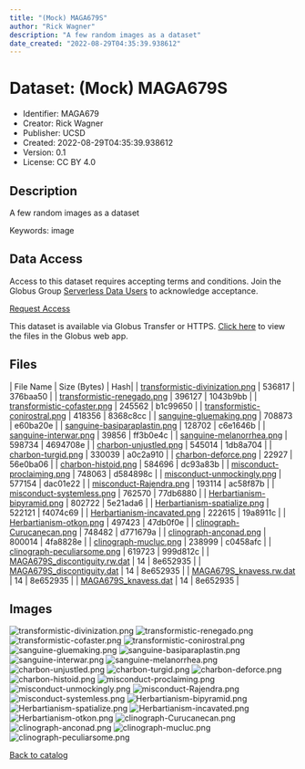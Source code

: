 ```yaml
---
title: "(Mock) MAGA679S"
author: "Rick Wagner"
description: "A few random images as a dataset"
date_created: "2022-08-29T04:35:39.938612"
---
```

# Dataset: (Mock) MAGA679S
- Identifier: MAGA679
- Creator: Rick Wagner
- Publisher: UCSD
- Created: 2022-08-29T04:35:39.938612
- Version: 0.1
- License: CC BY 4.0


## Description
A few random images as a dataset

Keywords: image


## Data Access
Access to this dataset requires accepting terms and conditions. Join the Globus Group [Serverless Data Users](https://app.globus.org/groups/260da91f-3496-11ed-b941-972795fc9504) to acknowledge acceptance.

[Request Access](https://app.globus.org/groups/260da91f-3496-11ed-b941-972795fc9504/join)

This dataset is available via Globus Transfer or HTTPS.
[Click here](https://app.globus.org/file-manager?origin_id=527fe9c0-5782-4a2a-a097-ea2f06fe68ab&origin_path=/allusers/MAGA679/) to view the files in the Globus web app.


## Files

| File Name | Size (Bytes) | Hash|
| [transformistic-divinization.png](https://g-079c7d.ca528.03c0.data.globus.org/allusers/MAGA679/transformistic-divinization.png) | 536817 | 376baa50 |
| [transformistic-renegado.png](https://g-079c7d.ca528.03c0.data.globus.org/allusers/MAGA679/transformistic-renegado.png) | 396127 | 1043b9bb |
| [transformistic-cofaster.png](https://g-079c7d.ca528.03c0.data.globus.org/allusers/MAGA679/transformistic-cofaster.png) | 245562 | b1c99650 |
| [transformistic-conirostral.png](https://g-079c7d.ca528.03c0.data.globus.org/allusers/MAGA679/transformistic-conirostral.png) | 418356 | 8368c8cc |
| [sanguine-gluemaking.png](https://g-079c7d.ca528.03c0.data.globus.org/allusers/MAGA679/sanguine-gluemaking.png) | 708873 | e60ba20e |
| [sanguine-basiparaplastin.png](https://g-079c7d.ca528.03c0.data.globus.org/allusers/MAGA679/sanguine-basiparaplastin.png) | 128702 | c6e1646b |
| [sanguine-interwar.png](https://g-079c7d.ca528.03c0.data.globus.org/allusers/MAGA679/sanguine-interwar.png) | 39856 | ff3b0e4c |
| [sanguine-melanorrhea.png](https://g-079c7d.ca528.03c0.data.globus.org/allusers/MAGA679/sanguine-melanorrhea.png) | 598734 | 4694708e |
| [charbon-unjustled.png](https://g-079c7d.ca528.03c0.data.globus.org/allusers/MAGA679/charbon-unjustled.png) | 545014 | 1db8a704 |
| [charbon-turgid.png](https://g-079c7d.ca528.03c0.data.globus.org/allusers/MAGA679/charbon-turgid.png) | 330039 | a0c2a910 |
| [charbon-deforce.png](https://g-079c7d.ca528.03c0.data.globus.org/allusers/MAGA679/charbon-deforce.png) | 22927 | 56e0ba06 |
| [charbon-histoid.png](https://g-079c7d.ca528.03c0.data.globus.org/allusers/MAGA679/charbon-histoid.png) | 584696 | dc93a83b |
| [misconduct-proclaiming.png](https://g-079c7d.ca528.03c0.data.globus.org/allusers/MAGA679/misconduct-proclaiming.png) | 748063 | d584898c |
| [misconduct-unmockingly.png](https://g-079c7d.ca528.03c0.data.globus.org/allusers/MAGA679/misconduct-unmockingly.png) | 577154 | dac01e22 |
| [misconduct-Rajendra.png](https://g-079c7d.ca528.03c0.data.globus.org/allusers/MAGA679/misconduct-Rajendra.png) | 193114 | ac58f87b |
| [misconduct-systemless.png](https://g-079c7d.ca528.03c0.data.globus.org/allusers/MAGA679/misconduct-systemless.png) | 762570 | 77db6880 |
| [Herbartianism-bipyramid.png](https://g-079c7d.ca528.03c0.data.globus.org/allusers/MAGA679/Herbartianism-bipyramid.png) | 802722 | 5e21ada6 |
| [Herbartianism-spatialize.png](https://g-079c7d.ca528.03c0.data.globus.org/allusers/MAGA679/Herbartianism-spatialize.png) | 522121 | f4074c69 |
| [Herbartianism-incavated.png](https://g-079c7d.ca528.03c0.data.globus.org/allusers/MAGA679/Herbartianism-incavated.png) | 222615 | 19a8911c |
| [Herbartianism-otkon.png](https://g-079c7d.ca528.03c0.data.globus.org/allusers/MAGA679/Herbartianism-otkon.png) | 497423 | 47db0f0e |
| [clinograph-Curucanecan.png](https://g-079c7d.ca528.03c0.data.globus.org/allusers/MAGA679/clinograph-Curucanecan.png) | 748482 | d771679a |
| [clinograph-anconad.png](https://g-079c7d.ca528.03c0.data.globus.org/allusers/MAGA679/clinograph-anconad.png) | 800014 | 4fa8828e |
| [clinograph-mucluc.png](https://g-079c7d.ca528.03c0.data.globus.org/allusers/MAGA679/clinograph-mucluc.png) | 238999 | c0458afc |
| [clinograph-peculiarsome.png](https://g-079c7d.ca528.03c0.data.globus.org/allusers/MAGA679/clinograph-peculiarsome.png) | 619723 | 999d812c |
| [MAGA679S_discontiguity.rw.dat](https://g-079c7d.ca528.03c0.data.globus.org/allusers/MAGA679/MAGA679S_discontiguity.rw.dat) | 14 | 8e652935 |
| [MAGA679S_discontiguity.dat](https://g-079c7d.ca528.03c0.data.globus.org/allusers/MAGA679/MAGA679S_discontiguity.dat) | 14 | 8e652935 |
| [MAGA679S_knavess.rw.dat](https://g-079c7d.ca528.03c0.data.globus.org/allusers/MAGA679/MAGA679S_knavess.rw.dat) | 14 | 8e652935 |
| [MAGA679S_knavess.dat](https://g-079c7d.ca528.03c0.data.globus.org/allusers/MAGA679/MAGA679S_knavess.dat) | 14 | 8e652935 |


## Images
![transformistic-divinization.png](https://g-079c7d.ca528.03c0.data.globus.org/allusers/MAGA679/transformistic-divinization.png) ![transformistic-renegado.png](https://g-079c7d.ca528.03c0.data.globus.org/allusers/MAGA679/transformistic-renegado.png) ![transformistic-cofaster.png](https://g-079c7d.ca528.03c0.data.globus.org/allusers/MAGA679/transformistic-cofaster.png) ![transformistic-conirostral.png](https://g-079c7d.ca528.03c0.data.globus.org/allusers/MAGA679/transformistic-conirostral.png) ![sanguine-gluemaking.png](https://g-079c7d.ca528.03c0.data.globus.org/allusers/MAGA679/sanguine-gluemaking.png) ![sanguine-basiparaplastin.png](https://g-079c7d.ca528.03c0.data.globus.org/allusers/MAGA679/sanguine-basiparaplastin.png) ![sanguine-interwar.png](https://g-079c7d.ca528.03c0.data.globus.org/allusers/MAGA679/sanguine-interwar.png) ![sanguine-melanorrhea.png](https://g-079c7d.ca528.03c0.data.globus.org/allusers/MAGA679/sanguine-melanorrhea.png) ![charbon-unjustled.png](https://g-079c7d.ca528.03c0.data.globus.org/allusers/MAGA679/charbon-unjustled.png) ![charbon-turgid.png](https://g-079c7d.ca528.03c0.data.globus.org/allusers/MAGA679/charbon-turgid.png) ![charbon-deforce.png](https://g-079c7d.ca528.03c0.data.globus.org/allusers/MAGA679/charbon-deforce.png) ![charbon-histoid.png](https://g-079c7d.ca528.03c0.data.globus.org/allusers/MAGA679/charbon-histoid.png) ![misconduct-proclaiming.png](https://g-079c7d.ca528.03c0.data.globus.org/allusers/MAGA679/misconduct-proclaiming.png) ![misconduct-unmockingly.png](https://g-079c7d.ca528.03c0.data.globus.org/allusers/MAGA679/misconduct-unmockingly.png) ![misconduct-Rajendra.png](https://g-079c7d.ca528.03c0.data.globus.org/allusers/MAGA679/misconduct-Rajendra.png) ![misconduct-systemless.png](https://g-079c7d.ca528.03c0.data.globus.org/allusers/MAGA679/misconduct-systemless.png) ![Herbartianism-bipyramid.png](https://g-079c7d.ca528.03c0.data.globus.org/allusers/MAGA679/Herbartianism-bipyramid.png) ![Herbartianism-spatialize.png](https://g-079c7d.ca528.03c0.data.globus.org/allusers/MAGA679/Herbartianism-spatialize.png) ![Herbartianism-incavated.png](https://g-079c7d.ca528.03c0.data.globus.org/allusers/MAGA679/Herbartianism-incavated.png) ![Herbartianism-otkon.png](https://g-079c7d.ca528.03c0.data.globus.org/allusers/MAGA679/Herbartianism-otkon.png) ![clinograph-Curucanecan.png](https://g-079c7d.ca528.03c0.data.globus.org/allusers/MAGA679/clinograph-Curucanecan.png) ![clinograph-anconad.png](https://g-079c7d.ca528.03c0.data.globus.org/allusers/MAGA679/clinograph-anconad.png) ![clinograph-mucluc.png](https://g-079c7d.ca528.03c0.data.globus.org/allusers/MAGA679/clinograph-mucluc.png) ![clinograph-peculiarsome.png](https://g-079c7d.ca528.03c0.data.globus.org/allusers/MAGA679/clinograph-peculiarsome.png) 

[Back to catalog](../#datasets)

